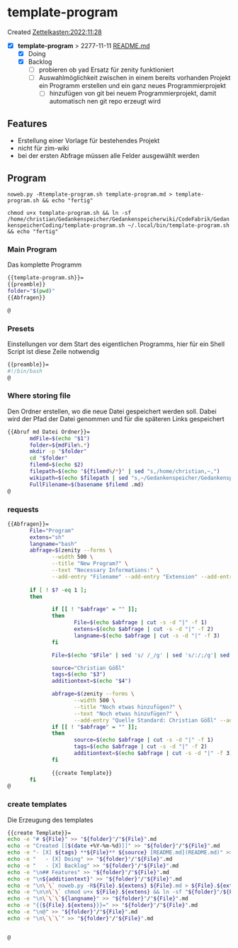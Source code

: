 # template-program
Created [Zettelkasten:2022:11:28]()

- [X] **template-program**  >  2277-11-11 [README.md](README.md)
    - [X] Doing
    - [X] Backlog
       - [ ] probieren ob yad Ersatz für zenity funktioniert
       - [ ] Auswahlmöglichkeit zwischen in einem bereits vorhanden Projekt ein Programm erstellen und ein ganz neues Programmierprojekt
           - [ ] hinzufügen von git bei neuem Programmierprojekt, damit automatisch nen git repo erzeugt wird

## Features

* Erstellung einer Vorlage für bestehendes Projekt
* nicht für zim-wiki
* bei der ersten Abfrage müssen alle Felder ausgewählt werden

## Program
`` noweb.py -Rtemplate-program.sh template-program.md > template-program.sh && echo "fertig" ``


``chmod u+x template-program.sh && ln -sf /home/christian/Gedankenspeicher/Gedankenspeicherwiki/CodeFabrik/GedankenspeicherCoding/template-program.sh ~/.local/bin/template-program.sh && echo "fertig"``

### Main Program

Das komplette Programm
```bash
{{template-program.sh}}=
{{preamble}}
folder="$(pwd)"
{{Abfragen}}

@
```

### Presets

Einstellungen vor dem Start des eigentlichen Programms, hier für ein Shell Script ist diese Zeile notwendig

```bash
{{preamble}}=
#!/bin/bash
@
```

### Where storing file

Den Ordner erstellen, wo die neue Datei gespeichert werden soll. Dabei wird der Pfad der Datei genommen und für die späteren Links gespeichert
```bash
{{Abruf md Datei Ordner}}=
       mdFile=$(echo "$1")
       folder=${mdFile%.*}
       mkdir -p "$folder"
       cd "$folder"
       filemd=$(echo $2)
       filepath=$(echo "${filemd%/*}" | sed "s,/home/christian,~,")
       wikipath=$(echo $filepath | sed "s,~/Gedankenspeicher/Gedankenspeicherwiki/,," | sed "s,/,:,g")
       FullFilename=$(basename $filemd .md)
@
```

### requests


```bash
{{Abfragen}}=
       File="Program"
       extens="sh"
       langname="bash"
       abfrage=$(zenity --forms \
              --width 500 \
              --title "New Program?" \
              --text "Necessary Informations:" \
              --add-entry "Filename" --add-entry "Extension" --add-entry "Shortname for language")
              
       if [ ! $? -eq 1 ]; 
       then

              if [[ ! "$abfrage" = "" ]]; 
              then
                     File=$(echo $abfrage | cut -s -d "|" -f 1)
                     extens=$(echo $abfrage | cut -s -d "|" -f 2)
                     langname=$(echo $abfrage | cut -s -d "|" -f 3)
              fi

              File=$(echo "$File" | sed 's/ /_/g' | sed 's/:/;/g'| sed -e "s/'/_/g" | sed 's/\"//g')

              source="Christian Gößl"
              tags=$(echo "$3")
              additiontext=$(echo "$4")

              abfrage=$(zenity --forms \
                     --width 500 \
                     --title "Noch etwas hinzufügen?" \
                     --text "Noch etwas hinzufügen?" \
                     --add-entry "Quelle Standard: Christian Gößl" --add-entry "Schlagwörter" --add-entry "Weiteres")
              if [[ ! "$abfrage" = "" ]]; 
              then
                     source=$(echo $abfrage | cut -s -d "|" -f 1)
                     tags=$(echo $abfrage | cut -s -d "|" -f 2)
                     additiontext=$(echo $abfrage | cut -s -d "|" -f 3)
              fi
              
              {{create Template}}
       fi
@
```

### create templates

Die Erzeugung des templates

```bash
{{create Template}}=
echo -e "# ${File}" >> "${folder}"/"${File}".md
echo -e "Created [[$(date +%Y-%m-%d)]]" >> "${folder}"/"${File}".md
echo -e "- [X] ${tags} **${File}** ${source} [README.md](README.md)" >> "${folder}"/"${File}".md
echo -e "   - [X] Doing" >> "${folder}"/"${File}".md
echo -e "   - [X] Backlog" >> "${folder}"/"${File}".md
echo -e "\n## Features" >> "${folder}"/"${File}".md
echo -e "\n${additiontext}" >> "${folder}"/"${File}".md
echo -e "\n\`\` noweb.py -R${File}.${extens} ${File}.md > ${File}.${extens} && echo 'fertig' \`\`" >> "${folder}"/"${File}".md
echo -e "\n\n\`\` chmod u+x ${File}.${extens} && ln -sf "${folder}"/${File}.${extens} ~/.local/bin/${File}.${extens} && echo 'fertig' \`\`" >> "${folder}"/"${File}".md
echo -e "\n\`\`\`${langname}" >> "${folder}"/"${File}".md
echo -e "{{${File}.${extens}}}=" >> "${folder}"/"${File}".md
echo -e "\n@" >> "${folder}"/"${File}".md
echo -e "\n\`\`\`" >> "${folder}"/"${File}".md


@

```

